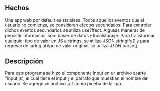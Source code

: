 ## Hechos
Una app web por default es stateless.
Todos aquellos eventos que el usuario no comienza, se consideran efectos secundarios.
Para controlar dichos eventos secundarios se utiliza useEffect.
Algunas maneras de persistir información son: bases de datos y localstorage.
Para transformar cualquier tipo de valor en JS a strings, se utiliza JSON.stringify() y para regresar de string al tipo de valor original, se utiliza JSON.parse().

## Descripción
Para este programa se hizo el componente Input en un archivo aparte "input.js", el cual tiene el input y el párrafo que muestran el nombre del usuario. Se agregó un archivo .gif como prueba de la app.

